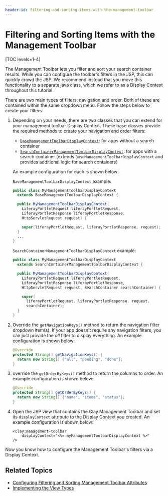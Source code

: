 ```yaml
---
header-id: filtering-and-sorting-items-with-the-management-toolbar
---
```


# Filtering and Sorting Items with the Management Toolbar

[TOC levels=1-4]

The Management Toolbar lets you filter and sort your search container results. 
While you can configure the toolbar's filters in the JSP, this can quickly crowd 
the JSP. We recommend instead that you move this functionality to a separate 
java class, which we refer to as a Display Context throughout this tutorial.  

There are two main types of filters: navigation and order. Both of these are 
contained within the same dropdown menu. Follow the steps below to create your 
filters.

1.  Depending on your needs, there are two classes that you can extend for your 
    management toolbar Display Context. These base classes provide the required 
    methods to create your navigation and order filters: 
    
    - [`BaseManagementToolbarDisplayContext`](https://github.com/liferay/liferay-portal/blob/7.2.x/modules/apps/frontend-taglib/frontend-taglib-clay/src/main/java/com/liferay/frontend/taglib/clay/servlet/taglib/display/context/BaseManagementToolbarDisplayContext.java): 
      for apps without a search container
    - [`SearchContainerManagementToolbarDisplayContext`](https://github.com/liferay/liferay-portal/blob/7.2.x/modules/apps/frontend-taglib/frontend-taglib-clay/src/main/java/com/liferay/frontend/taglib/clay/servlet/taglib/display/context/SearchContainerManagementToolbarDisplayContext.java): 
      for apps with a search container (extends 
      `BaseManagementToolbarDisplayContext` and provides additional logic for 
      search containers)

    An example configuration for each is shown below:
    
    `BaseManagementToolbarDisplayContext` example:

    ```java
    public class MyManagementToolbarDisplayContext
      extends BaseManagementToolbarDisplayContext {

      public MyManagementToolbarDisplayContext(
        LiferayPortletRequest liferayPortletRequest,
        LiferayPortletResponse liferayPortletResponse,
        HttpServletRequest request) {

        super(liferayPortletRequest, liferayPortletResponse, request);
      }
      ...
    }
    ```

    `SearchContainerManagementToolbarDisplayContext` example:

    ```java
    public class MyManagementToolbarDisplayContext
      extends SearchContainerManagementToolbarDisplayContext {

      public MyManagementToolbarDisplayContext(
        LiferayPortletRequest liferayPortletRequest,
        LiferayPortletResponse liferayPortletResponse,
        HttpServletRequest request, SearchContainer searchContainer) {

        super(
          liferayPortletRequest, liferayPortletResponse, request,
          searchContainer);
      }
    }
    ```

2.  Override the `getNavigationKeys()` method to return the navigation filter 
    dropdown item(s). If your app doesn't require any navigation filters, you 
    can just provide the *all* filter to display everything. An example 
    configuration is shown below:

    ```java
    @Override
    protected String[] getNavigationKeys() {
      return new String[] {"all", "pending", "done"};
    }
    ```

3.  override the `getOrderByKeys()` method to return the columns to order. An 
    example configuration is shown below:

    ```java
    @Override
    protected String[] getOrderByKeys() {
      return new String[] {"name", "items", "status"};
    }
    ```

4.  Open the JSP view that contains the Clay Management Toolbar and set its 
    `displayContext` attribute to the Display Context you created. An example 
    configuration is shown below:

    ```markup
    <clay:management-toolbar
    	displayContext="<%= myManagementToolbarDisplayContext %>"
    />
    ```

Now you know how to configure the Management Toolbar's filters via a Display 
Context. 

## Related Topics

- [Configuring Filtering and Sorting Management Toolbar Attributes](/docs/7-2/reference/-/knowledge_base/r/clay-management-toolbar#filtering-and-sorting-search-results)
- [Implementing the View Types](/docs/7-2/frameworks/-/knowledge_base/f/implementing-the-view-types)
